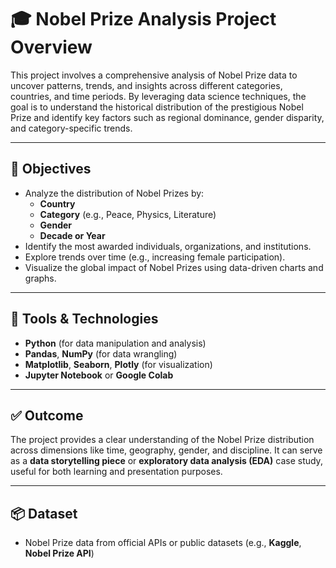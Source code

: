 # 🎓 Nobel Prize Analysis Project Overview

This project involves a comprehensive analysis of Nobel Prize data to uncover patterns, trends, and insights across different categories, countries, and time periods. By leveraging data science techniques, the goal is to understand the historical distribution of the prestigious Nobel Prize and identify key factors such as regional dominance, gender disparity, and category-specific trends.

---

## 🎯 Objectives

- Analyze the distribution of Nobel Prizes by:
  - **Country**
  - **Category** (e.g., Peace, Physics, Literature)
  - **Gender**
  - **Decade or Year**
- Identify the most awarded individuals, organizations, and institutions.
- Explore trends over time (e.g., increasing female participation).
- Visualize the global impact of Nobel Prizes using data-driven charts and graphs.

---

## 🧰 Tools & Technologies

- **Python** (for data manipulation and analysis)
- **Pandas**, **NumPy** (for data wrangling)
- **Matplotlib**, **Seaborn**, **Plotly** (for visualization)
- **Jupyter Notebook** or **Google Colab**

---

## ✅ Outcome

The project provides a clear understanding of the Nobel Prize distribution across dimensions like time, geography, gender, and discipline. It can serve as a **data storytelling piece** or **exploratory data analysis (EDA)** case study, useful for both learning and presentation purposes.

---

## 📦 Dataset

- Nobel Prize data from official APIs or public datasets (e.g., **Kaggle**, **Nobel Prize API**)
